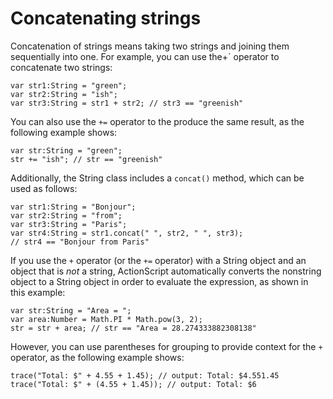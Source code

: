 # Concatenating strings

<div>

Concatenation of strings means taking two strings and joining them sequentially
into one. For example, you can use the+` operator to concatenate two strings:

    var str1:String = "green";
    var str2:String = "ish";
    var str3:String = str1 + str2; // str3 == "greenish"

You can also use the `+=` operator to the produce the same result, as the
following example shows:

    var str:String = "green";
    str += "ish"; // str == "greenish"

Additionally, the String class includes a `concat()` method, which can be used
as follows:

    var str1:String = "Bonjour";
    var str2:String = "from";
    var str3:String = "Paris";
    var str4:String = str1.concat(" ", str2, " ", str3);
    // str4 == "Bonjour from Paris"

If you use the `+` operator (or the `+=` operator) with a String object and an
object that is _not_ a string, ActionScript automatically converts the nonstring
object to a String object in order to evaluate the expression, as shown in this
example:

    var str:String = "Area = ";
    var area:Number = Math.PI * Math.pow(3, 2);
    str = str + area; // str == "Area = 28.274333882308138"

However, you can use parentheses for grouping to provide context for the `+`
operator, as the following example shows:

    trace("Total: $" + 4.55 + 1.45); // output: Total: $4.551.45
    trace("Total: $" + (4.55 + 1.45)); // output: Total: $6

</div>
